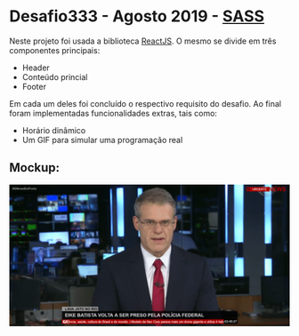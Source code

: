 # Desafio333 - Agosto 2019 - [SASS](http://sass-lang.com/)

Neste projeto foi usada a biblioteca [ReactJS](https://pt-br.reactjs.org/). O mesmo se divide em três componentes principais:

- Header
- Conteúdo princial
- Footer

Em cada um deles foi concluído o respectivo requisito do desafio. Ao final foram implementadas funcionalidades extras, tais como:

- Horário dinâmico
- Um GIF para simular uma programação real

## Mockup:

![alt text](https://github.com/albertozaranza/desafio333/blob/master/2019-Agosto-SASS/albertozaranza/src/assets/screenshot.png)
